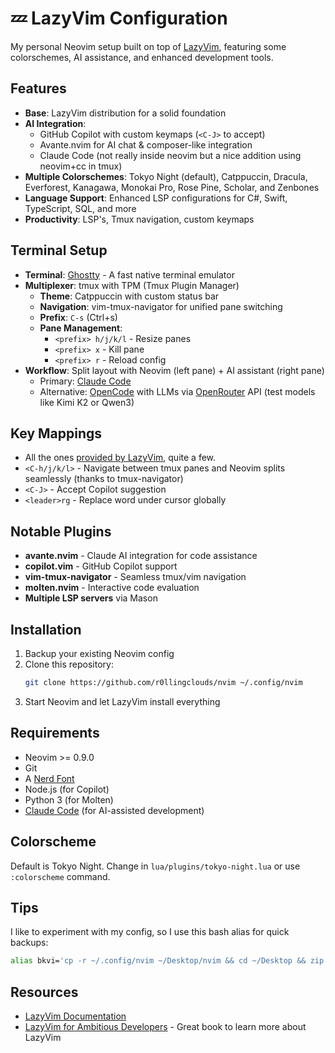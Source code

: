 # 💤 LazyVim Configuration

My personal Neovim setup built on top of [LazyVim](https://www.lazyvim.org/), featuring some colorschemes, AI assistance, and enhanced development tools.

## Features

- **Base**: LazyVim distribution for a solid foundation
- **AI Integration**: 
  - GitHub Copilot with custom keymaps (`<C-J>` to accept)
  - Avante.nvim for AI chat & composer-like integration
  - Claude Code (not really inside neovim but a nice addition using neovim+cc in tmux)
- **Multiple Colorschemes**: Tokyo Night (default), Catppuccin, Dracula, Everforest, Kanagawa, Monokai Pro, Rose Pine, Scholar, and Zenbones
- **Language Support**: Enhanced LSP configurations for C#, Swift, TypeScript, SQL, and more
- **Productivity**: LSP's, Tmux navigation, custom keymaps

## Terminal Setup

- **Terminal**: [Ghostty](https://ghostty.org/) - A fast native terminal emulator
- **Multiplexer**: tmux with TPM (Tmux Plugin Manager)
  - **Theme**: Catppuccin with custom status bar
  - **Navigation**: vim-tmux-navigator for unified pane switching
  - **Prefix**: `C-s` (Ctrl+s)
  - **Pane Management**: 
    - `<prefix> h/j/k/l` - Resize panes
    - `<prefix> x` - Kill pane
    - `<prefix> r` - Reload config
- **Workflow**: Split layout with Neovim (left pane) + AI assistant (right pane)
  - Primary: [Claude Code](https://docs.anthropic.com/en/docs/claude-code/overview)
  - Alternative: [OpenCode](https://opencode.ai) with LLMs via [OpenRouter](https://openrouter.ai) API (test models like Kimi K2 or Qwen3)

## Key Mappings
- All the ones [provided by LazyVim](https://www.lazyvim.org/keymaps), quite a few.
- `<C-h/j/k/l>` - Navigate between tmux panes and Neovim splits seamlessly (thanks to tmux-navigator)
- `<C-J>` - Accept Copilot suggestion
- `<leader>rg` - Replace word under cursor globally

## Notable Plugins

- **avante.nvim** - Claude AI integration for code assistance
- **copilot.vim** - GitHub Copilot support
- **vim-tmux-navigator** - Seamless tmux/vim navigation
- **molten.nvim** - Interactive code evaluation
- **Multiple LSP servers** via Mason

## Installation

1. Backup your existing Neovim config
2. Clone this repository:
   ```bash
   git clone https://github.com/r0llingclouds/nvim ~/.config/nvim
   ```
3. Start Neovim and let LazyVim install everything

## Requirements

- Neovim >= 0.9.0
- Git
- A [Nerd Font](https://www.nerdfonts.com/)
- Node.js (for Copilot)
- Python 3 (for Molten)
- [Claude Code](https://docs.anthropic.com/en/docs/claude-code/overview) (for AI-assisted development)

## Colorscheme

Default is Tokyo Night. Change in `lua/plugins/tokyo-night.lua` or use `:colorscheme` command.

## Tips

I like to experiment with my config, so I use this bash alias for quick backups:
```bash
alias bkvi='cp -r ~/.config/nvim ~/Desktop/nvim && cd ~/Desktop && zip -r nvim.zip nvim && rm -rf nvim && cd - > /dev/null && echo "✅ neovim back up 📦"'
```

## Resources

- [LazyVim Documentation](https://www.lazyvim.org/)
- [LazyVim for Ambitious Developers](https://lazyvim-ambitious-devs.phillips.codes/) - Great book to learn more about LazyVim
